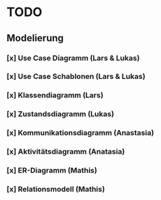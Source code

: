 # TODO

## Modelierung

### [x] Use Case Diagramm (Lars & Lukas)

### [x] Use Case Schablonen (Lars & Lukas)

### [x] Klassendiagramm (Lars)

### [x] Zustandsdiagramm (Lukas)

### [x] Kommunikationsdiagramm (Anastasia)

### [x] Aktivitätsdiagramm (Anatasia)

### [x] ER-Diagramm (Mathis)

### [x] Relationsmodell (Mathis)
